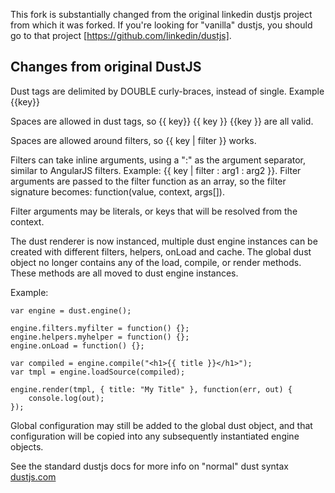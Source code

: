 This fork is substantially changed from the original linkedin dustjs project from which it was forked. If you're looking for "vanilla" dustjs, you should go to that project [https://github.com/linkedin/dustjs].

## Changes from original DustJS

Dust tags are delimited by DOUBLE curly-braces, instead of single. Example {{key}}

Spaces are allowed in dust tags, so {{ key}} {{ key }} {{key }} are all valid.

Spaces are allowed around filters, so {{ key | filter }} works.

Filters can take inline arguments, using a ":" as the argument separator, similar to AngularJS filters. Example: {{ key | filter : arg1 : arg2 }}. Filter arguments are passed to the filter function as an array, so the filter signature becomes: function(value, context, args[]).

Filter arguments may be literals, or keys that will be resolved from the context.

The dust renderer is now instanced, multiple dust engine instances can be created with different filters, helpers, onLoad and cache. The global dust object no longer contains any of the load, compile, or render methods. These methods are all moved to dust engine instances. 

Example:

    var engine = dust.engine();
    
    engine.filters.myfilter = function() {};
    engine.helpers.myhelper = function() {};
    engine.onLoad = function() {};
    
    var compiled = engine.compile("<h1>{{ title }}</h1>");
    var tmpl = engine.loadSource(compiled);

    engine.render(tmpl, { title: "My Title" }, function(err, out) {
        console.log(out);
    });

Global configuration may still be added to the global dust object, and that configuration will be copied into any subsequently instantiated engine objects.

See the standard dustjs docs for more info on "normal" dust syntax [dustjs.com](http://www.dustjs.com/)
